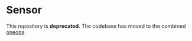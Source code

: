 # Sensor

This repository is __deprecated__. The codebase has moved to the combined [oneops](https://github.com/oneops/oneops).
